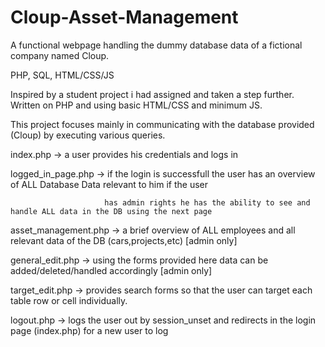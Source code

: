 # Cloup-Asset-Management
A functional webpage handling the dummy database data of a fictional company named Cloup.

PHP, SQL, HTML/CSS/JS

Inspired by a student project i had assigned and taken a step further.
Written on PHP and using basic HTML/CSS and minimum JS.

This project focuses mainly in communicating with the database provided (Cloup) by executing various queries.

index.php            ->  a user provides his credentials and logs in

logged_in_page.php   ->  if the login is successfull the user has an overview of ALL Database Data relevant to him if the user 

                         has admin rights he has the ability to see and handle ALL data in the DB using the next page
                        
asset_management.php ->  a brief overview of ALL employees and all relevant data of the DB (cars,projects,etc) [admin only]

general_edit.php     ->  using the forms provided here data can be added/deleted/handled accordingly [admin only]

target_edit.php      ->  provides search forms so that the user can target each table row or cell individually.

logout.php           ->  logs the user out by session_unset and redirects in the login page (index.php) for a new user to log
